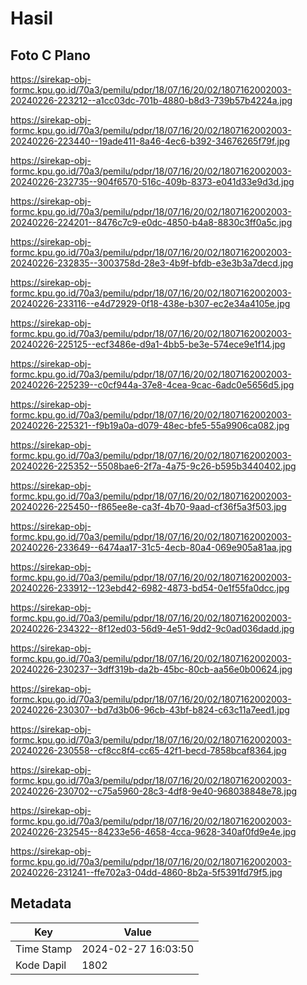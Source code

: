 # Hasil

## Foto C Plano

https://sirekap-obj-formc.kpu.go.id/70a3/pemilu/pdpr/18/07/16/20/02/1807162002003-20240226-223212--a1cc03dc-701b-4880-b8d3-739b57b4224a.jpg

https://sirekap-obj-formc.kpu.go.id/70a3/pemilu/pdpr/18/07/16/20/02/1807162002003-20240226-223440--19ade411-8a46-4ec6-b392-34676265f79f.jpg

https://sirekap-obj-formc.kpu.go.id/70a3/pemilu/pdpr/18/07/16/20/02/1807162002003-20240226-232735--904f6570-516c-409b-8373-e041d33e9d3d.jpg

https://sirekap-obj-formc.kpu.go.id/70a3/pemilu/pdpr/18/07/16/20/02/1807162002003-20240226-224201--8476c7c9-e0dc-4850-b4a8-8830c3ff0a5c.jpg

https://sirekap-obj-formc.kpu.go.id/70a3/pemilu/pdpr/18/07/16/20/02/1807162002003-20240226-232835--3003758d-28e3-4b9f-bfdb-e3e3b3a7decd.jpg

https://sirekap-obj-formc.kpu.go.id/70a3/pemilu/pdpr/18/07/16/20/02/1807162002003-20240226-233116--e4d72929-0f18-438e-b307-ec2e34a4105e.jpg

https://sirekap-obj-formc.kpu.go.id/70a3/pemilu/pdpr/18/07/16/20/02/1807162002003-20240226-225125--ecf3486e-d9a1-4bb5-be3e-574ece9e1f14.jpg

https://sirekap-obj-formc.kpu.go.id/70a3/pemilu/pdpr/18/07/16/20/02/1807162002003-20240226-225239--c0cf944a-37e8-4cea-9cac-6adc0e5656d5.jpg

https://sirekap-obj-formc.kpu.go.id/70a3/pemilu/pdpr/18/07/16/20/02/1807162002003-20240226-225321--f9b19a0a-d079-48ec-bfe5-55a9906ca082.jpg

https://sirekap-obj-formc.kpu.go.id/70a3/pemilu/pdpr/18/07/16/20/02/1807162002003-20240226-225352--5508bae6-2f7a-4a75-9c26-b595b3440402.jpg

https://sirekap-obj-formc.kpu.go.id/70a3/pemilu/pdpr/18/07/16/20/02/1807162002003-20240226-225450--f865ee8e-ca3f-4b70-9aad-cf36f5a3f503.jpg

https://sirekap-obj-formc.kpu.go.id/70a3/pemilu/pdpr/18/07/16/20/02/1807162002003-20240226-233649--6474aa17-31c5-4ecb-80a4-069e905a81aa.jpg

https://sirekap-obj-formc.kpu.go.id/70a3/pemilu/pdpr/18/07/16/20/02/1807162002003-20240226-233912--123ebd42-6982-4873-bd54-0e1f55fa0dcc.jpg

https://sirekap-obj-formc.kpu.go.id/70a3/pemilu/pdpr/18/07/16/20/02/1807162002003-20240226-234322--8f12ed03-56d9-4e51-9dd2-9c0ad036dadd.jpg

https://sirekap-obj-formc.kpu.go.id/70a3/pemilu/pdpr/18/07/16/20/02/1807162002003-20240226-230237--3dff319b-da2b-45bc-80cb-aa56e0b00624.jpg

https://sirekap-obj-formc.kpu.go.id/70a3/pemilu/pdpr/18/07/16/20/02/1807162002003-20240226-230307--bd7d3b06-96cb-43bf-b824-c63c11a7eed1.jpg

https://sirekap-obj-formc.kpu.go.id/70a3/pemilu/pdpr/18/07/16/20/02/1807162002003-20240226-230558--cf8cc8f4-cc65-42f1-becd-7858bcaf8364.jpg

https://sirekap-obj-formc.kpu.go.id/70a3/pemilu/pdpr/18/07/16/20/02/1807162002003-20240226-230702--c75a5960-28c3-4df8-9e40-968038848e78.jpg

https://sirekap-obj-formc.kpu.go.id/70a3/pemilu/pdpr/18/07/16/20/02/1807162002003-20240226-232545--84233e56-4658-4cca-9628-340af0fd9e4e.jpg

https://sirekap-obj-formc.kpu.go.id/70a3/pemilu/pdpr/18/07/16/20/02/1807162002003-20240226-231241--ffe702a3-04dd-4860-8b2a-5f5391fd79f5.jpg


## Metadata

| Key        | Value               |
| ---------- | ------------------- |
| Time Stamp | 2024-02-27 16:03:50 |
| Kode Dapil | 1802                |



